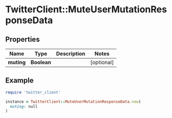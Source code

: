 # TwitterClient::MuteUserMutationResponseData

## Properties

| Name | Type | Description | Notes |
| ---- | ---- | ----------- | ----- |
| **muting** | **Boolean** |  | [optional] |

## Example

```ruby
require 'twitter_client'

instance = TwitterClient::MuteUserMutationResponseData.new(
  muting: null
)
```

